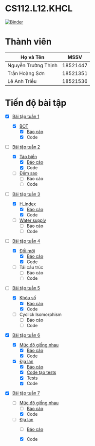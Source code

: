 # CS112.L12.KHCL

[![Binder](https://mybinder.org/badge_logo.svg)](https://mybinder.org/v2/gh/18521447/CS112.L12.KHCL/main)

# Thành viên
| Họ và Tên           | MSSV     |
| ------------------- | -------- |
| Nguyễn Trường Thịnh | 18521447 |
| Trần Hoàng Sơn      | 18521351 |
| Lê Anh Triều        | 18521536 |

# Tiến độ bài tập
- [x] [Bài tập tuần 1](https://github.com/18521447/CS112.L12.KHCL/tree/master/bt1)

  - [x] [BOT](https://github.com/18521447/CS112.L12.KHCL/tree/master/bt1)
    - [x] [Báo cáo](https://github.com/18521447/CS112.L12.KHCL/blob/master/bt1/bao_cao.ipynb)
    - [x] Code

- [ ] [Bài tập tuần 2](https://github.com/18521447/CS112.L12.KHCL/tree/master/bt2/)

  - [x] [Tảo biển](https://github.com/18521447/CS112.L12.KHCL/tree/master/bt2/tao_bien)
    - [x] [Báo cáo](https://github.com/18521447/CS112.L12.KHCL/tree/master/bt2/tao_bien/Bao_Cao.ipynb)
    - [x] Code
  - [ ] [Đếm sao](https://github.com/18521447/CS112.L12.KHCL/tree/master/bt2/dem_sao)
    - [ ] Báo cáo
    - [ ] Code

- [ ] [Bài tập tuần 3](https://github.com/18521447/CS112.L12.KHCL/tree/master/bt3/)

  - [x] [H_index](https://github.com/18521447/CS112.L12.KHCL/tree/master/bt3/H_index)
    - [x] [Báo cáo](https://github.com/18521447/CS112.L12.KHCL/tree/master/bt3/H_index/Bao_Cao.ipynb)
    - [x] Code
  - [ ] [Water supply](https://github.com/18521447/CS112.L12.KHCL/tree/master/bt3/water_supply)
    - [ ] Báo cáo
    - [ ] Code

- [ ] [Bài tập tuần 4](https://github.com/18521447/CS112.L12.KHCL/tree/master/bt4/)

  - [x] [Đổi mới](https://github.com/18521447/CS112.L12.KHCL/tree/master/bt4/doi_moi)
    - [x] [Báo cáo](https://github.com/18521447/CS112.L12.KHCL/tree/master/bt4/doi_moi/Bao_Cao.ipynb)
    - [x] Code
  - [ ] Tái cấu trúc
    - [ ] Báo cáo
    - [ ] Code

- [ ] [Bài tập tuần 5](https://github.com/18521447/CS112.L12.KHCL/blob/master/bt5/)

  - [x] [Khóa số](https://github.com/18521447/CS112.L12.KHCL/tree/master/bt5/khoa_so)
    - [x] [Báo cáo](https://github.com/18521447/CS112.L12.KHCL/tree/master/bt5/khoa_so/Bao_Cao.ipynb)
    - [x] Code
  - [ ] Cyclick Isomorphism
    - [ ] Báo cáo
    - [ ] Code

- [x] [Bài tập tuần 6](https://github.com/18521447/CS112.L12.KHCL/blob/master/bt6/)

  - [x] [Mức độ giống nhau](https://github.com/18521447/CS112.L12.KHCL/tree/master/bt6/compare_dna)
    - [x] [Báo cáo](https://github.com/18521447/CS112.L12.KHCL/tree/master/bt6/compare_dna/Bao_Cao.ipynb)
    - [x] Code
  - [x] [Địa lan](https://github.com/18521447/CS112.L12.KHCL/tree/master/bt6/dia_lan)
    - [x] [Báo cáo](https://github.com/18521447/CS112.L12.KHCL/tree/master/bt6/dia_lan/Bao_Cao.ipynb)
    - [x] [Code tạo tests](https://github.com/18521447/CS112.L12.KHCL/tree/master/bt6/dia_lan/Test_Plan_Generator.ipynb)
    - [x] [Tests](https://github.com/18521447/CS112.L12.KHCL/tree/master/bt6/dia_lan/tests)
    - [x] Code
    
- [x] [Bài tập tuần 7](https://github.com/18521447/CS112.L12.KHCL/blob/master/bt7/)

  - [ ] [Mức độ giống nhau](https://github.com/18521447/CS112.L12.KHCL/tree/master/bt7/Phan_So)
    - [ ] [Báo cáo](https://github.com/18521447/CS112.L12.KHCL/tree/master/bt7/Phan_So/Bao_Cao.ipynb)
    - [x] Code
  - [ ] [Địa lan](https://github.com/18521447/CS112.L12.KHCL/tree/master/bt7/Xau_Con_Tuong_Duong)
    - [ ] [Báo cáo](https://github.com/18521447/CS112.L12.KHCL/tree/master/bt7/Xau_Con_Tuong_Duong/Bao_Cao.ipynb)
    - [x] Code


